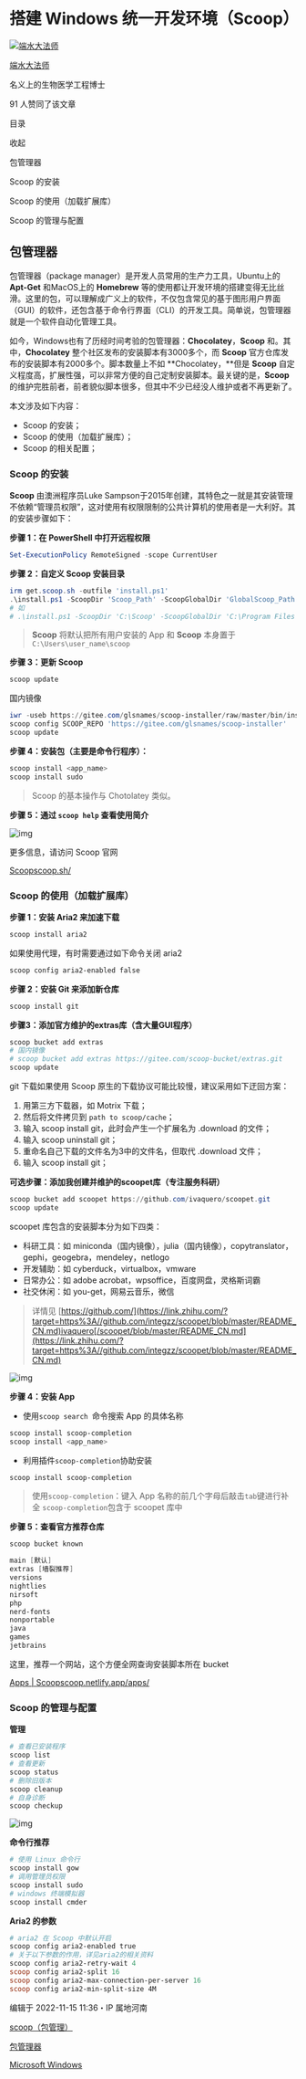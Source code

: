 # 搭建 Windows 统一开发环境（Scoop）

[![端水大法师](https://pic1.zhimg.com/v2-4b76484345ba673ff06ef0c260515997_l.jpg?source=32738c0c)](https://www.zhihu.com/people/yang-xin-bin-zz)

[端水大法师](https://www.zhihu.com/people/yang-xin-bin-zz)

名义上的生物医学工程博士

91 人赞同了该文章



目录

收起

包管理器

Scoop 的安装

Scoop 的使用（加载扩展库）

Scoop 的管理与配置

## **包管理器**

包管理器（package manager）是开发人员常用的生产力工具，Ubuntu上的 **Apt-Get** 和MacOS上的 **Homebrew** 等的使用都让开发环境的搭建变得无比丝滑。这里的包，可以理解成广义上的软件，不仅包含常见的基于图形用户界面（GUI）的软件，还包含基于命令行界面（CLI）的开发工具。简单说，包管理器就是一个软件自动化管理工具。

如今，Windows也有了历经时间考验的包管理器：**Chocolatey**，**Scoop** 和。其中，**Chocolatey** 整个社区发布的安装脚本有3000多个，而 **Scoop** 官方仓库发布的安装脚本有2000多个。脚本数量上不如 **Chocolatey，**但是 **Scoop** 自定义程度高，扩展性强，可以非常方便的自己定制安装脚本。最关键的是，**Scoop** 的维护完胜前者，前者貌似脚本很多，但其中不少已经没人维护或者不再更新了。

本文涉及如下内容：

- Scoop 的安装；
- Scoop 的使用（加载扩展库）；
- Scoop 的相关配置；

### **Scoop 的安装**

**Scoop** 由澳洲程序员Luke Sampson于2015年创建，其特色之一就是其安装管理不依赖“管理员权限”，这对使用有权限限制的公共计算机的使用者是一大利好。其的安装步骤如下：

**步骤 1：在 PowerShell 中打开远程权限**

```powershell
Set-ExecutionPolicy RemoteSigned -scope CurrentUser
```

**步骤 2：自定义 Scoop 安装目录**

```powershell
irm get.scoop.sh -outfile 'install.ps1'
.\install.ps1 -ScoopDir 'Scoop_Path' -ScoopGlobalDir 'GlobalScoop_Path' -Proxy 'http://<ip:port>'
# 如
# .\install.ps1 -ScoopDir 'C:\Scoop' -ScoopGlobalDir 'C:\Program Files' -NoProxy
```

> **Scoop** 将默认把所有用户安装的 App 和 **Scoop** 本身置于`C:\Users\user_name\scoop`

**步骤 3：更新 Scoop**

```powershell
scoop update
```

国内镜像

```powershell
iwr -useb https://gitee.com/glsnames/scoop-installer/raw/master/bin/install.ps1 | iex
scoop config SCOOP_REPO 'https://gitee.com/glsnames/scoop-installer'
scoop update
```

**步骤 4：安装包（主要是命令行程序）：**

```powershell
scoop install <app_name>
scoop install sudo
```

> Scoop 的基本操作与 Chotolatey 类似。

**步骤 5：通过 `scoop help` 查看使用简介**

![img](https://pic1.zhimg.com/80/v2-bf33c33d3137ceaab7a6e1bc2f69cd54_720w.webp)

更多信息，请访问 Scoop 官网

[Scoopscoop.sh/](https://link.zhihu.com/?target=https%3A//scoop.sh/)

### **Scoop 的使用（加载扩展库）**

**步骤 1：安装 Aria2 来加速下载**

```powershell
scoop install aria2
```

如果使用代理，有时需要通过如下命令关闭 aria2

```powershell
scoop config aria2-enabled false
```

**步骤 2：安装 Git 来添加新仓库**

```powershell
scoop install git
```

**步骤3：添加官方维护的extras库（含大量GUI程序）**

```powershell
scoop bucket add extras
# 国内镜像
# scoop bucket add extras https://gitee.com/scoop-bucket/extras.git
scoop update
```

git 下载如果使用 Scoop 原生的下载协议可能比较慢，建议采用如下迂回方案：

1. 用第三方下载器，如 Motrix 下载；
2. 然后将文件拷贝到 `path to scoop/cache`；
3. 输入 scoop install git，此时会产生一个扩展名为 .download 的文件；
4. 输入 scoop uninstall git；
5. 重命名自己下载的文件名为3中的文件名，但取代 .download 文件；
6. 输入 scoop install git；

**可选步骤：添加我创建并维护的scoopet库（专注服务科研）**

```powershell
scoop bucket add scoopet https://github.com/ivaquero/scoopet.git
scoop update
```

scoopet 库包含的安装脚本分为如下四类：

- 科研工具：如 miniconda（国内镜像），julia（国内镜像），copytranslator，gephi，geogebra，mendeley，netlogo
- 开发辅助：如 cyberduck，virtualbox，vmware
- 日常办公：如 adobe acrobat，wpsoffice，百度网盘，灵格斯词霸
- 社交休闲：如 you-get，网易云音乐，微信

> 详情见 [https://github.com/](https://link.zhihu.com/?target=https%3A//github.com/integzz/scoopet/blob/master/README_CN.md)ivaquero[/scoopet/blob/master/README_CN.md](https://link.zhihu.com/?target=https%3A//github.com/integzz/scoopet/blob/master/README_CN.md)

![img](https://pic3.zhimg.com/80/v2-8da86ca44dc4e071f81f05d7b73b1ffa_720w.webp)

**步骤 4：安装 App**

- 使用`scoop search `命令搜索 App 的具体名称

```powershell
scoop install scoop-completion
scoop install <app_name>
```

- 利用插件`scoop-completion`协助安装

```powershell
scoop install scoop-completion
```

> 使用`scoop-completion`：键入 App 名称的前几个字母后敲击`tab`键进行补全
> `scoop-completion`包含于 scoopet 库中

**步骤 5：查看官方推荐仓库**

```powershell
scoop bucket known

main [默认]
extras [墙裂推荐]
versions
nightlies
nirsoft
php
nerd-fonts
nonportable
java
games
jetbrains
```

这里，推荐一个网站，这个方便全网查询安装脚本所在 bucket

[Apps | Scoopscoop.netlify.app/apps/](https://link.zhihu.com/?target=https%3A//scoop.netlify.app/apps/)

###  **Scoop 的管理与配置**

**管理**

```powershell
# 查看已安装程序
scoop list
# 查看更新
scoop status
# 删除旧版本
scoop cleanup
# 自身诊断
scoop checkup
```

![img](https://pic1.zhimg.com/80/v2-2b41030416b39b0e1fd0a84acb3b0a68_720w.webp)

**命令行推荐**

```powershell
# 使用 Linux 命令行
scoop install gow
# 调用管理员权限
scoop install sudo
# windows 终端模拟器
scoop install cmder
```

**Aria2 的参数**

```powershell
# aria2 在 Scoop 中默认开启
scoop config aria2-enabled true
# 关于以下参数的作用，详见aria2的相关资料
scoop config aria2-retry-wait 4
scoop config aria2-split 16
scoop config aria2-max-connection-per-server 16
scoop config aria2-min-split-size 4M
```



编辑于 2022-11-15 11:36・IP 属地河南



[scoop（包管理）](https://www.zhihu.com/topic/21221300)

[包管理器](https://www.zhihu.com/topic/19650159)

[Microsoft Windows](https://www.zhihu.com/topic/19552612)
